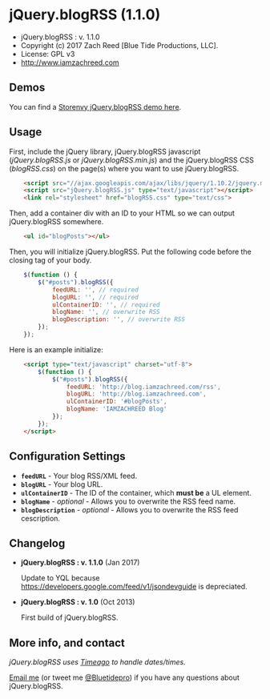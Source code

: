 # jQuery.blogRSS (1.1.0)

* jQuery.blogRSS : v. 1.1.0
* Copyright (c) 2017 Zach Reed [Blue Tide Productions, LLC].
* License: GPL v3
* http://www.iamzachreed.com

## Demos

You can find a [Storenvy jQuery.blogRSS demo here](http://bluetidetest.storenvy.com/blog).

## Usage

First, include the jQuery library, jQuery.blogRSS javascript (<em>jQuery.blogRSS.js</em> or <em>jQuery.blogRSS.min.js</em>) and the jQuery.blogRSS CSS (<em>blogRSS.css</em>) on the page(s) where you want to use jQuery.blogRSS.

```html
	<script src="//ajax.googleapis.com/ajax/libs/jquery/1.10.2/jquery.min.js"></script>
	<script src="jQuery.blogRSS.js" type="text/javascript"></script>
	<link rel="stylesheet" href="blogRSS.css" type="text/css">
```

Then, add a container div with an ID to your HTML so we can output jQuery.blogRSS somewhere.

```html
	<ul id="blogPosts"></ul>
```

Then, you will initialize jQuery.blogRSS. Put the following code before the closing tag of your body.

```js
	$(function () {
		$("#posts").blogRSS({
			feedURL: '', // required
			blogURL: '', // required
			ulContainerID: '', // required
			blogName: '', // overwrite RSS
			blogDescription: '', // overwrite RSS
		});
	});
```

Here is an example initialize:

```html
	<script type="text/javascript" charset="utf-8">
		$(function () {
			$("#posts").blogRSS({
				feedURL: 'http://blog.iamzachreed.com/rss',
				blogURL: 'http://blog.iamzachreed.com',
				ulContainerID: '#blogPosts',
				blogName: 'IAMZACHREED Blog'
			});
		});
	</script>
```

## Configuration Settings

*   **`feedURL`** - Your blog RSS/XML feed.
*   **`blogURL`** - Your blog URL.
*   **`ulContainerID`** - The ID of the container, which **must be** a UL element.
*   **`blogName`** - *optional* - Allows you to overwrite the RSS feed name.
*   **`blogDescription`** - *optional* - Allows you to overwrite the RSS feed cescription.

## Changelog

*   **jQuery.blogRSS : v. 1.1.0** (Jan 2017)

    Update to YQL because https://developers.google.com/feed/v1/jsondevguide is depreciated.

*   **jQuery.blogRSS : v. 1.0** (Oct 2013)

    First build of jQuery.blogRSS.

## More info, and contact
 *jQuery.blogRSS uses [Timeago](http://timeago.yarp.com/) to handle dates/times.*

[Email me](mailto:zreed@bluetideproductions.com) (or tweet me [@Bluetidepro](https://twitter.com/#!/bluetidepro)) if you have any questions about jQuery.blogRSS.
